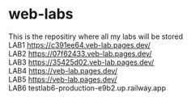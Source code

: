 # web-labs
This is the repositiry where all my labs will be stored <br>
LAB1 https://c391ee64.veb-lab.pages.dev/ <br>
LAB2 https://07f62433.veb-lab.pages.dev/ <br>
LAB3 https://35425d02.veb-lab.pages.dev/ <br>
LAB4 https://veb-lab.pages.dev/ <br>
LAB5 https://veb-lab.pages.dev/ <br>
LAB6 testlab6-production-e9b2.up.railway.app <br>
